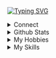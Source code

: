 [![Typing SVG](https://readme-typing-svg.demolab.com?font=Fira+Code&size=30&duration=2500&pause=1000&background=FFFFFF00&vCenter=true&random=false&width=465&height=100&lines=Hi!+I'm+Molly;Computer+Science+Graduate;Programmer;Book+Lover)](https://git.io/typing-svg)

<!-- connect folder -->
<div align="left">
<details>
  <summary>Connect</summary>
  <br/>

[![Typing SVG](https://readme-typing-svg.demolab.com?font=Fira+Code&size=12&duration=2500&pause=1000&background=FFFFFF00&vCenter=true&random=false&width=495&height=30&lines=Molly+would+love+to+connect)](https://git.io/typing-svg)
 
  <p align="left">
  <a href="https://www.linkedin.com/in/molly-nelson-70a12a22b/" target="blank">Linked In</a>
  </p>
</details>
</div>

<!-- github stats folder -->
<div align="left">
<details>
  <summary>Github Stats</summary>
  <br/>

[![GitHub Streak](https://streak-stats.demolab.com?user=mnelson711&theme=iceberg&mode=weekly&stroke=36BCF7&background=FFFFFF00&border=000000&ring=EB5454&fire=EB5454&currStreakNum=EB5454&sideNums=36BCF7&currStreakLabel=36BCF7&sideLabels=36BCF7)](https://git.io/streak-stats)

</details>
</div>

<!-- hobbies folder -->
<div align="left">
<details>
  <summary>My Hobbies</summary>
  <br/>

[![Typing SVG](https://readme-typing-svg.demolab.com?font=Fira+Code&size=12&duration=2500&pause=1000&background=FFFFFF00&vCenter=true&random=false&width=495&height=30&lines=Molly's+other+hobbies)](https://git.io/typing-svg)

  <p align="left"> - Fantasy/Sci-Fi Novels</p>
  <p align="left"> - Marvel Movies</p>
  <p align="left"> - Hiking/Exploring</p>
  <p align="left"> - Running/Exercising</p>

  </details>
</div>

<!-- skills folder -->
<div align="left">
<details>
  <summary>My Skills</summary>
  <br/>

  [![Typing SVG](https://readme-typing-svg.demolab.com?font=Fira+Code&size=12&duration=2500&pause=1000&background=FFFFFF00&vCenter=true&random=false&width=495&height=30&lines=Molly's+technical+skills)](https://git.io/typing-svg)
  <p align="left"> - Python</p>
  <p align="left"> - Javascript</p>
  <p align="left"> - C++</p>
  <p align="left"> - Java</p>
  <p align="left"> - SQL</p>
  <p align="left"> - HTML</p>
  <p align="left"> - CSS</p>
  <p align="left"> - R</p>

  </details>
</div>
